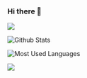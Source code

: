 ### Hi there 👋

<img src="https://readme-typing-svg.herokuapp.com/?lines=Welcome, vistors! ; have a nice day!&font=Roboto" />

![Github Stats](https://github-readme-stats.vercel.app/api?username=monifeng&show_icons=true&theme=light&count_private=true)

![Most Used Languages](https://github-readme-stats.vercel.app/api/top-langs/?username=monifeng&theme=light&layout=compact)

![](https://activity-graph.herokuapp.com/graph?username=monifeng&theme=github)




